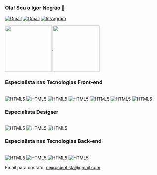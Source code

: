 ### Olá! Sou o Igor Negrão 👋
[![Gmail](https://img.shields.io/badge/Gmail-D14836?style=for-the-badge&logo=gmail&logoColor=white)](neurocientista@gmail.com)    [![Gmail](https://img.shields.io/badge/LinkedIn-0077B5?style=for-the-badge&logo=linkedin&logoColor=white)](https://www.linkedin.com/in/igor-negrão-23019538/)  [![Instagram](https://img.shields.io/badge/Instagram-E4405F?style=for-the-badge&logo=instagram&logoColor=white)](https://www.instagram.com/negraoipr/)


<a href="https://github.com/anuraghazra/github-readme-stats">
  <img height=150 align="center" src="https://github-readme-stats.vercel.app/api?username=igorprnegrao&theme=dracula" />
</a>
<a href="https://github.com/anuraghazra/convoychat">
  <img height=150 align="center" src="https://github-readme-stats.vercel.app/api/top-langs?username=igorprnegrao&layout=compact&langs_count=8&card_width=320&theme=dracula" />
</a>

### Especialista nas Tecnologias Front-end

<div style="display: inline_block"><br/>
<img align="center" alt="HTML5" src="https://img.shields.io/badge/HTML5-E34F26?style=for-the-badge&logo=html5&logoColor=white">
<img align="center" alt="HTML5" src="https://img.shields.io/badge/CSS3-1572B6?style=for-the-badge&logo=css3&logoColor=white">
<img align="center" alt="HTML5" src="https://img.shields.io/badge/JavaScript-F7DF1E?style=for-the-badge&logo=javascript&logoColor=black">
<img align="center" alt="HTML5" src="https://img.shields.io/badge/TypeScript-007ACC?style=for-the-badge&logo=typescript&logoColor=white">
<img align="center" alt="HTML5" src="https://img.shields.io/badge/Bootstrap-563D7C?style=for-the-badge&logo=bootstrap&logoColor=white">
<img align="center" alt="HTML5" src="https://img.shields.io/badge/React-20232A?style=for-the-badge&logo=react&logoColor=61DAFB">
<img align="center" alt="HTML5" src="https://img.shields.io/badge/Sass-CC6699?style=for-the-badge&logo=sass&logoColor=white">

</div>

### Especialista Designer

<div style="display: inline_block"><br/>
  
<img align="center" alt="HTML5" src="https://img.shields.io/badge/Figma-F24E1E?style=for-the-badge&logo=figma&logoColor=white">
<img align="center" alt="HTML5" src="https://aleen42.github.io/badges/src/photoshop.svg">
<img align="center" alt="HTML5" src="https://aleen42.github.io/badges/src/illustrator.svg">

</div>

### Especialista nas Tecnologias Back-end

<div style="display: inline_block"><br/>
  
<img align="center" alt="HTML5" src="https://img.shields.io/badge/Java-ED8B00?style=for-the-badge&logo=openjdk&logoColor=white">
<img align="center" alt="HTML5" src="https://img.shields.io/badge/Spring-6DB33F?style=for-the-badge&logo=spring&logoColor=white">
<img align="center" alt="HTML5" src="https://img.shields.io/badge/MySQL-00000F?style=for-the-badge&logo=mysql&logoColor=white">
<img align="center" alt="HTML5" src="https://img.shields.io/badge/Python-3776AB?style=for-the-badge&logo=python&logoColor=white">


</div>

Email para contato: <neurocientista@gmail.com>
